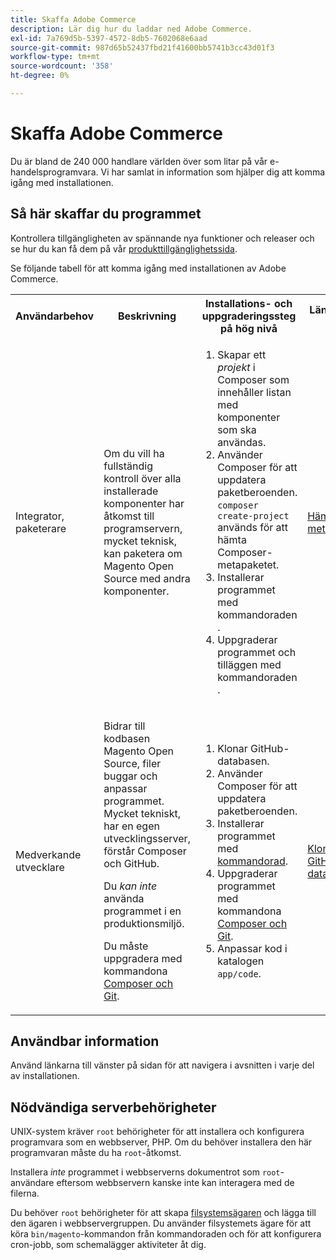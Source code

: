 ```yaml
---
title: Skaffa Adobe Commerce
description: Lär dig hur du laddar ned Adobe Commerce.
exl-id: 7a769d5b-5397-4572-8db5-7602068e6aad
source-git-commit: 987d65b52437fbd21f41600bb5741b3cc43d01f3
workflow-type: tm+mt
source-wordcount: '358'
ht-degree: 0%

---
```


# Skaffa Adobe Commerce

Du är bland de 240 000 handlare världen över som litar på vår e-handelsprogramvara. Vi har samlat in information som hjälper dig att komma igång med installationen.

## Så här skaffar du programmet

Kontrollera tillgängligheten av spännande nya funktioner och releaser och se hur du kan få dem på vår [produkttillgänglighetssida](https://experienceleague.adobe.com/en/docs/commerce-operations/release/product-availability).

Se följande tabell för att komma igång med installationen av Adobe Commerce.

<table>
    <tbody>
        <tr>
            <th>Användarbehov</th>
            <th>Beskrivning</th>
            <th>Installations- och uppgraderingssteg på hög nivå</th>
            <th>Länken Kom igång</th>
        </tr>
    <tr>
        <td><p>Integrator, paketerare</p></td>
        <td><p>Om du vill ha fullständig kontroll över alla installerade komponenter har åtkomst till programservern, mycket teknisk, kan paketera om Magento Open Source med andra komponenter.</p>
        </td>
        <td><ol><li>Skapar ett <em>projekt</em> i Composer som innehåller listan med komponenter som ska användas.</li>
            <li>Använder Composer för att uppdatera paketberoenden. <code>composer create-project</code> används för att hämta Composer-metapaketet.</li>
            <li>Installerar programmet med kommandoraden <a href="../advanced.md"></a>.</li>
        <li>Uppgraderar programmet och tilläggen med kommandoraden <a href="../../upgrade/implementation/perform-upgrade.md"></a>.</li></ol></td>
        <td><p><a href="../composer.md">Hämta metapackage</a></p></td>
    </tr>
    <tr>
        <td><p>Medverkande utvecklare</p></td>
        <td><p>Bidrar till kodbasen Magento Open Source, filer buggar och anpassar programmet. Mycket tekniskt, har en egen utvecklingsserver, förstår Composer och GitHub.</p>
            <p>Du <em>kan inte</em> använda programmet i en produktionsmiljö.</p>
      <p>Du måste uppgradera med kommandona <a href="../../upgrade/developer/git-installs.md">Composer och Git</a>.</p></td>
        <td><ol><li>Klonar GitHub-databasen.</li>
            <li>Använder Composer för att uppdatera paketberoenden.</li>
            <li>Installerar programmet med <a href="../advanced.md">kommandorad</a>.</li>
            <li>Uppgraderar programmet med kommandona <a href="../../upgrade/developer/git-installs.md">Composer och Git</a>.</li>
            <li>Anpassar kod i katalogen <code>app/code</code>.</li></ol></td>
        <td><p><a href="https://developer.adobe.com/commerce/contributor/guides/install/clone-repository/">Klona GitHub-databasen</a></p></td>
    </tr>
    </tbody>
</table>

## Användbar information

Använd länkarna till vänster på sidan för att navigera i avsnitten i varje del av installationen.

## Nödvändiga serverbehörigheter

UNIX-system kräver `root` behörigheter för att installera och konfigurera programvara som en webbserver, PHP. Om du behöver installera den här programvaran måste du ha `root`-åtkomst.

Installera *inte* programmet i webbserverns dokumentrot som `root`-användare eftersom webbservern kanske inte kan interagera med de filerna.

Du behöver `root` behörigheter för att skapa [filsystemsägaren](file-system/overview.md) och lägga till den ägaren i webbservergruppen. Du använder filsystemets ägare för att köra `bin/magento`-kommandon från kommandoraden och för att konfigurera cron-jobb, som schemalägger aktiviteter åt dig.

